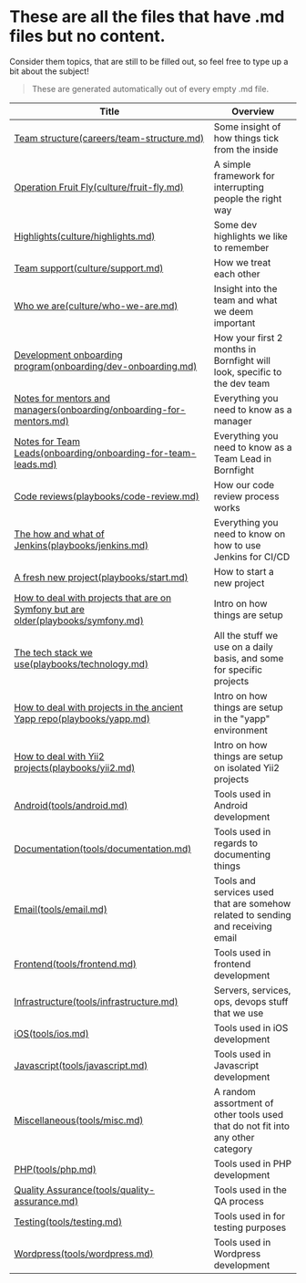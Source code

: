 # These are all the files that have .md files but no content.

Consider them topics, that are still to be filled out, so feel free to type up a bit about the subject!

> These are generated automatically out of every empty .md file.

| Title | Overview |
|---|---|
| [Team structure(careers/team-structure.md)](careers/team-structure.md) | Some insight of how things tick from the inside| 
| [Operation Fruit Fly(culture/fruit-fly.md)](culture/fruit-fly.md) | A simple framework for interrupting people the right way| 
| [Highlights(culture/highlights.md)](culture/highlights.md) | Some dev highlights we like to remember| 
| [Team support(culture/support.md)](culture/support.md) | How we treat each other| 
| [Who we are(culture/who-we-are.md)](culture/who-we-are.md) | Insight into the team and what we deem important| 
| [Development onboarding program(onboarding/dev-onboarding.md)](onboarding/dev-onboarding.md) | How your first 2 months in Bornfight will look, specific to the dev team| 
| [Notes for mentors and managers(onboarding/onboarding-for-mentors.md)](onboarding/onboarding-for-mentors.md) | Everything you need to know as a manager| 
| [Notes for Team Leads(onboarding/onboarding-for-team-leads.md)](onboarding/onboarding-for-team-leads.md) | Everything you need to know as a Team Lead in Bornfight| 
| [Code reviews(playbooks/code-review.md)](playbooks/code-review.md) | How our code review process works| 
| [The how and what of Jenkins(playbooks/jenkins.md)](playbooks/jenkins.md) | Everything you need to know on how to use Jenkins for CI/CD| 
| [A fresh new project(playbooks/start.md)](playbooks/start.md) | How to start a new project| 
| [How to deal with projects that are on Symfony but are older(playbooks/symfony.md)](playbooks/symfony.md) | Intro on how things are setup| 
| [The tech stack we use(playbooks/technology.md)](playbooks/technology.md) | All the stuff we use on a daily basis, and some for specific projects| 
| [How to deal with projects in the ancient Yapp repo(playbooks/yapp.md)](playbooks/yapp.md) | Intro on how things are setup in the "yapp" environment| 
| [How to deal with Yii2 projects(playbooks/yii2.md)](playbooks/yii2.md) | Intro on how things are setup on isolated Yii2 projects| 
| [Android(tools/android.md)](tools/android.md) | Tools used in Android development| 
| [Documentation(tools/documentation.md)](tools/documentation.md) | Tools used in regards to documenting things| 
| [Email(tools/email.md)](tools/email.md) | Tools and services used that are somehow related to sending and receiving email| 
| [Frontend(tools/frontend.md)](tools/frontend.md) | Tools used in frontend development| 
| [Infrastructure(tools/infrastructure.md)](tools/infrastructure.md) | Servers, services, ops, devops stuff that we use| 
| [iOS(tools/ios.md)](tools/ios.md) | Tools used in iOS development| 
| [Javascript(tools/javascript.md)](tools/javascript.md) | Tools used in Javascript development| 
| [Miscellaneous(tools/misc.md)](tools/misc.md) | A random assortment of other tools used that do not fit into any other category| 
| [PHP(tools/php.md)](tools/php.md) | Tools used in PHP development| 
| [Quality Assurance(tools/quality-assurance.md)](tools/quality-assurance.md) | Tools used in the QA process| 
| [Testing(tools/testing.md)](tools/testing.md) | Tools used in for testing purposes| 
| [Wordpress(tools/wordpress.md)](tools/wordpress.md) | Tools used in Wordpress development| 
